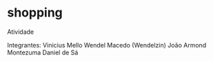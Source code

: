 # shopping
Atividade

Integrantes:
Vinicius Mello
Wendel Macedo (Wendelzin)
João Armond Montezuma
Daniel de Sá
